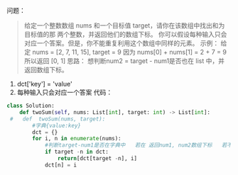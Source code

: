 问题：
> 给定一个整数数组 nums 和一个目标值 target，请你在该数组中找出和为目标值的那 两个整数，并返回他们的数组下标。
你可以假设每种输入只会对应一个答案。但是，你不能重复利用这个数组中同样的元素。
示例：
> 给定 nums = [2, 7, 11, 15], target = 9
因为 nums[0] + nums[1] = 2 + 7 = 9
所以返回 [0, 1]
思路：
> 想判断num2 = target - num1是否也在 list 中，并返回数组下标。
1. dct['key'] = 'value'
2. 每种输入只会对应一个答案
代码：
```python
class Solution:
    def twoSum(self, nums: List[int], target: int) -> List[int]:
 #   def  twoSum(nums, target): 
        #字典{value:key}
        dct = {}
        for i, n in enumerate(nums):
            #判断target-num1是否在字典中   若在 返回num1, num2数组下标   若不在 将num1放入字典中 dct(num1:key)
            if target -n in dct:
                return[dct[target -n], i]
            dct[n] = i
```
